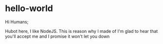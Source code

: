 # hello-world

Hi Humans;

Hubot here, I like NodeJS. This is reason why I made of
I'm glad to hear that you'll accept me and I promise it won't let you down
